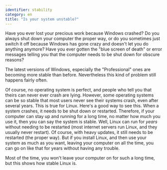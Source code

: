 ```yaml
---
identifier: stability
category: en
title: "Is your system unstable?"
---
```


Have you ever lost your precious work because Windows crashed? Do you 
always shut down your computer the proper way, or do you sometimes just 
switch it off because Windows has gone crazy and doesn't let you do 
anything anymore? Have you ever gotten the "blue screen of death" or error 
messages telling you that the computer needs to be shut down for obscure 
reasons? 

The latest versions of Windows, especially the "Professional" ones 
are becoming more stable than before. Nevertheless this kind of problem still 
happens fairly often.

Of course, no operating system is perfect, and people who tell you 
that theirs can never ever crash are lying. However, some operating 
systems can be so stable that most users never see their systems crash, 
even after several years. This is true for Linux. Here's a good way to see 
this. When a system crashes, it needs to be shut down or restarted. Therefore, 
if your computer can stay up and running for a long time, no matter how 
much you use it, then you can say the system is stable. Well, Linux can 
run for <i>years</i> without needing to be restarted (most internet 
servers run Linux, and they usually never restart). Of course, with 
heavy updates, it still needs to be restarted (the proper way). But if 
you install Linux, and then use your system as much as you want, leaving 
your computer on all the time, you can go on like that for years without 
having any trouble.

Most of the time, you won't leave your computer on for such a long time, but 
this shows how stable Linux is.




